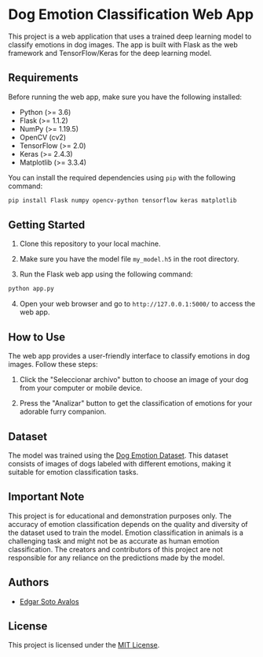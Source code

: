 # Dog Emotion Classification Web App

This project is a web application that uses a trained deep learning model to classify emotions in dog images. The app is built with Flask as the web framework and TensorFlow/Keras for the deep learning model.

## Requirements

Before running the web app, make sure you have the following installed:

- Python (>= 3.6)
- Flask (>= 1.1.2)
- NumPy (>= 1.19.5)
- OpenCV (cv2)
- TensorFlow (>= 2.0)
- Keras (>= 2.4.3)
- Matplotlib (>= 3.3.4)

You can install the required dependencies using `pip` with the following command:

```bash
pip install Flask numpy opencv-python tensorflow keras matplotlib
```

## Getting Started

1. Clone this repository to your local machine.
  
2. Make sure you have the model file `my_model.h5` in the root directory.

3. Run the Flask web app using the following command:
```bash
python app.py
```

4. Open your web browser and go to `http://127.0.0.1:5000/` to access the web app.

## How to Use

The web app provides a user-friendly interface to classify emotions in dog images. Follow these steps:

1. Click the "Seleccionar archivo" button to choose an image of your dog from your computer or mobile device.

2. Press the "Analizar" button to get the classification of emotions for your adorable furry companion.

## Dataset

The model was trained using the [Dog Emotion Dataset](https://www.kaggle.com/datasets/danielshanbalico/dog-emotion). This dataset consists of images of dogs labeled with different emotions, making it suitable for emotion classification tasks.

## Important Note

This project is for educational and demonstration purposes only. The accuracy of emotion classification depends on the quality and diversity of the dataset used to train the model. Emotion classification in animals is a challenging task and might not be as accurate as human emotion classification. The creators and contributors of this project are not responsible for any reliance on the predictions made by the model.

## Authors

- [Edgar Soto Avalos](https://github.com/EdgarSotoAvalos)

## License

This project is licensed under the [MIT License](LICENSE).


